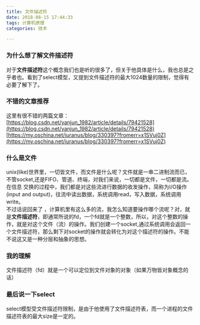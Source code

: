 ```yaml
---
title: 文件描述符  
date: 2018-08-15 17:44:33  
tags: 计算机原理 
categories: 技术

---
```

### 为什么想了解文件描述符
对于**文件描述符**这个概念我们也是听的很多了，但关于他具体是什么，我也总是之乎者也。看到了select模型，又提到文件描述符的最大1024数量的限制，觉得有必要了解下了。

### 不错的文章推荐  
这里有很不错的两篇文章：  
[https://blog.csdn.net/yanjun_1982/article/details/79421528](https://blog.csdn.net/yanjun_1982/article/details/79421528)  
[https://my.oschina.net/iuranus/blog/330397?fromerr=x1SVuj0Z](https://my.oschina.net/iuranus/blog/330397?fromerr=x1SVuj0Z)  

### 什么是文件
unix(like)世界里，一切皆文件，而文件是什么呢？文件就是一串二进制流而已，不管socket,还是FIFO、管道、终端，对我们来说，一切都是文件，一切都是流。在信息 交换的过程中，我们都是对这些流进行数据的收发操作，简称为I/O操作(input and output)，往流中读出数据，系统调用read，写入数据，系统调用write。  
不过话说回来了 ，计算机里有这么多的流，我怎么知道要操作哪个流呢？对，就是**文件描述符**，即通常所说的fd，一个fd就是一个整数，所以，对这个整数的操作，就是对这个文件（流）的操作。我们创建一个socket,通过系统调用会返回一个文件描述符，那么剩下对socket的操作就会转化为对这个描述符的操作。不能不说这又是一种分层和抽象的思想。

### 我的理解
文件描述符（fd）就是一个可以定位到文件对象的对象（如果万物皆对象概念的话）

### 最后说一下select
select模型受文件描述符限制，是由于他使用了文件描述符表，而一个进程的文件描述符表的最大size是一定的。